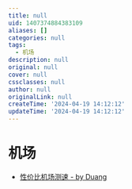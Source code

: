 ```yaml
---
title: null
uid: 1407374884383109
aliases: []
categories: null
tags:
  - 机场
description: null
original: null
cover: null
cssclasses: null
author: null
originalLink: null
createTime: '2024-04-19 14:12:12'
updateTime: '2024-04-19 14:12:12'
---
```


# 机场

- [性价比机场测速 - by Duang](https://duangks.com/)
